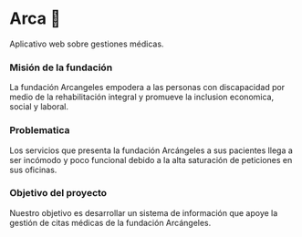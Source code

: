 # Arca 💜
Aplicativo web sobre gestiones médicas.

### Misión de la fundación
La fundación Arcangeles empodera a las personas con discapacidad por medio de la rehabilitación integral y promueve la inclusion economica, social y laboral.

### Problematica
Los servicios que presenta la fundación Arcángeles a sus pacientes llega a ser incómodo y poco funcional debido a la alta saturación de peticiones en sus oficinas. 

### Objetivo del proyecto 
Nuestro objetivo es desarrollar un sistema de información que apoye la gestión de citas médicas de la fundación Arcángeles.
